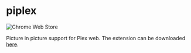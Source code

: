 # piplex
![Chrome Web Store](https://img.shields.io/chrome-web-store/users/emomdmkodkbdnclppngmiigeniijnbpi?style=for-the-badge)

Picture in picture support for Plex web. The extension can be downloaded [here](https://chrome.google.com/webstore/detail/emomdmkodkbdnclppngmiigeniijnbpi).
